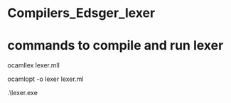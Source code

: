 # Compilers_Edsger_lexer

# commands to compile and run lexer

ocamllex lexer.mll

ocamlopt -o lexer lexer.ml 

.\lexer.exe <filename>
